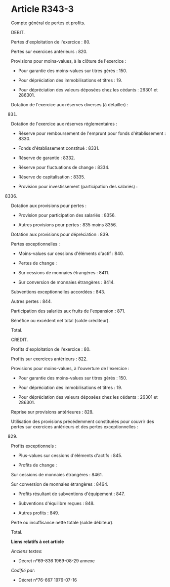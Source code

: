 # Article R343-3

Compte général de pertes et profits.

DEBIT.

Pertes d'exploitation de l'exercice : 80.

Pertes sur exercices antérieurs : 820.

Provisions pour moins-values, à la clôture de l'exercice :

- Pour garantie des moins-values sur titres gérés : 150.

- Pour dépréciation des immobilisations et titres : 19.

- Pour dépréciation des valeurs déposées chez les cédants : 26301 et 286301.

Dotation de l'exercice aux réserves diverses (à détailler) :

831.

Dotation de l'exercice aux réserves réglementaires :

- Réserve pour remboursement de l'emprunt pour fonds d'établissement : 8330.

- Fonds d'établissement constitué : 8331.

- Réserve de garantie : 8332.

- Réserve pour fluctuations de change : 8334.

- Réserve de capitalisation : 8335.

- Provision pour investissement (participation des salariés) :

8336.

Dotation aux provisions pour pertes :

- Provision pour participation des salariés : 8356.

- Autres provisions pour pertes : 835 moins 8356.

Dotation aux provisions pour dépréciation : 839.

Pertes exceptionnelles :

- Moins-values sur cessions d'éléments d'actif : 840.

- Pertes de change :

- Sur cessions de monnaies étrangères : 8411.

- Sur conversion de monnaies étrangères : 8414.

Subventions exceptionnelles accordées : 843.

Autres pertes : 844.

Participation des salariés aux fruits de l'expansion : 871.

Bénéfice ou excédent net total (solde créditeur).

Total.

CREDIT.

Profits d'exploitation de l'exercice : 80.

Profits sur exercices antérieurs : 822.

Provisions pour moins-values, à l'ouverture de l'exercice :

- Pour garantie des moins-values sur titres gérés : 150.

- Pour dépréciation des immobilisations et titres : 19.

- Pour dépréciation des valeurs déposées chez les cédants : 26301 et 286301.

Reprise sur provisions antérieures : 828.

Utilisation des provisions précédemment constituées pour couvrir des pertes sur exercices antérieurs et des pertes
exceptionnelles :

829.

Profits exceptionnels :

- Plus-values sur cessions d'éléments d'actifs : 845.

- Profits de change :

Sur cessions de monnaies étrangères : 8461.

Sur conversion de monnaies étrangères : 8464.

- Profits résultant de subventions d'équipement : 847.

- Subventions d'équilibre reçues : 848.

- Autres profits : 849.

Perte ou insuffisance nette totale (solde débiteur).

Total.

**Liens relatifs à cet article**

_Anciens textes_:

  - Décret n°69-836 1969-08-29 annexe

_Codifié par_:

  - Décret n°76-667 1976-07-16
